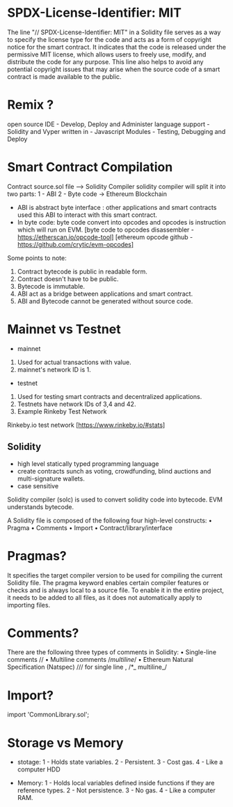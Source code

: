 # SPDX-License-Identifier: MIT

The line "// SPDX-License-Identifier: MIT" in a Solidity file serves as a way to specify the license type for the code and acts as a form of copyright notice for the smart contract. It indicates that the code is released under the permissive MIT license, which allows users to freely use, modify, and distribute the code for any purpose. This line also helps to avoid any potential copyright issues that may arise when the source code of a smart contract is made available to the public.

# Remix ?

open source IDE - Develop, Deploy and Administer
language support - Solidity and Vyper
written in - Javascript
Modules - Testing, Debugging and Deploy

# Smart Contract Compilation

Contract source.sol file --> Solidity Compiler
solidity compiler will split it into two parts:
1 - ABI
2 - Byte code -> Ethereum Blockchain

- ABI is abstract byte interface : other applications and smart contracts used this ABI to interact with this smart contract.
- In byte code: byte code convert into opcodes and opcodes is instruction which will run on EVM.
  [byte code to opcodes disassembler - https://etherscan.io/opcode-tool]
  [ethereum opcode github - https://github.com/crytic/evm-opcodes]

Some points to note:

1. Contract bytecode is public in readable form.
2. Contract doesn't have to be public.
3. Bytecode is immutable.
4. ABI act as a bridge between applications and smart contract.
5. ABI and Bytecode cannot be generated without source code.

# Mainnet vs Testnet

- mainnet

1. Used for actual transactions with value.
2. mainnet's network ID is 1.

- testnet

1. Used for testing smart contracts and decentralized applications.
2. Testnets have network IDs of 3,4 and 42.
3. Example Rinkeby Test Network

Rinkeby.io test network [https://www.rinkeby.io/#stats]

## Solidity

- high level statically typed programming language
- create contracts sunch as voting, crowdfunding, blind auctions and multi-signature wallets.
- case sensitive

Solidity compiler (solc) is used to convert solidity code into bytecode. EVM understands bytecode.

A Solidity file is composed of the following four high-level constructs:
• Pragma
• Comments
• Import
• Contract/library/interface

# Pragmas?

It specifies the target compiler version to be used for compiling the current Solidity file. The pragma keyword enables certain compiler features or checks and is always local to a source file. To enable it in the entire project, it needs to be added to all files, as it does not automatically apply to importing files.

# Comments?

There are the following three types of comments in Solidity:
• Single-line comments //
• Multiline comments /_multiline_/
• Ethereum Natural Specification (Natspec) /// for single line , /\*_ multiline_/

# Import?

import 'CommonLibrary.sol';

# Storage vs Memory

- stotage:
  1 - Holds state variables.
  2 - Persistent.
  3 - Cost gas.
  4 - Like a computer HDD

- Memory:
  1 - Holds local variables defined inside functions if they are reference types.
  2 - Not persistence.
  3 - No gas.
  4 - Like a computer RAM.
